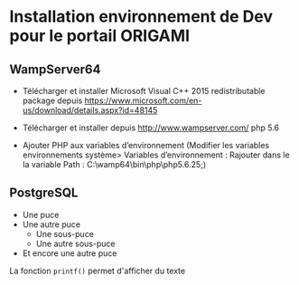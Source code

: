 # Installation environnement de Dev pour le portail ORIGAMI

## WampServer64
* Télécharger et installer Microsoft Visual C++ 2015 redistributable package depuis https://www.microsoft.com/en-us/download/details.aspx?id=48145 

* Télécharger et installer depuis http://www.wampserver.com/ php 5.6 

* Ajouter PHP aux variables d’environnement (Modifier les variables environnements système> Variables d’environnement : Rajouter dans le la variable Path : C:\wamp64\bin\php\php5.6.25;) 


## PostgreSQL

* Une puce
* Une autre puce
    * Une sous-puce
    * Une autre sous-puce
* Et encore une autre puce

La fonction `printf()` permet d'afficher du texte
